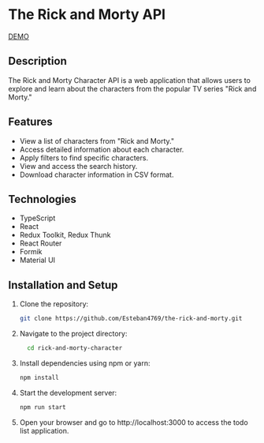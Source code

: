 # The Rick and Morty API

[DEMO](https://esteban4769.github.io/the-rick-and-morty/)

## Description

The Rick and Morty Character API is a web application that allows users to explore and learn about the characters from the popular TV series "Rick and Morty." 

## Features

- View a list of characters from "Rick and Morty."
- Access detailed information about each character.
- Apply filters to find specific characters.
- View and access the search history.
- Download character information in CSV format.

## Technologies
- TypeScript
- React
- Redux Toolkit, Redux Thunk
- React Router
- Formik 
- Material UI


## Installation and Setup

1. Clone the repository:

   ```sh
   git clone https://github.com/Esteban4769/the-rick-and-morty.git
   ```

2. Navigate to the project directory:
   
    ```sh
      cd rick-and-morty-character
    ```

3. Install dependencies using npm or yarn:

     ```sh
     npm install
     ```
4. Start the development server:

     ```sh
     npm run start
     ```

5. Open your browser and go to http://localhost:3000 to access the todo list application.